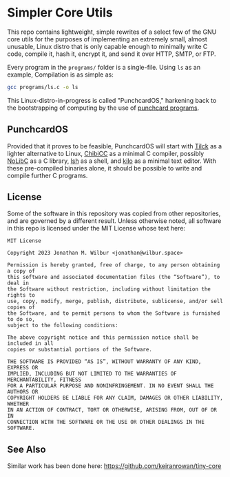 # Simpler Core Utils

This repo contains lightweight, simple rewrites of a select few of the GNU core
utils for the purposes of implementing an extremely small, almost unusable,
Linux distro that is only capable enough to minimally write C code, compile it,
hash it, encrypt it, and send it over HTTP, SMTP, or FTP.

Every program in the `programs/` folder is a single-file. Using `ls` as an
example, Compilation is as simple as:

```bash
gcc programs/ls.c -o ls
```

This Linux-distro-in-progress is called "PunchcardOS," harkening back to the
bootstrapping of computing by the use of
[punchcard programs](https://en.wikipedia.org/wiki/Punched_card).

## PunchcardOS

Provided that it proves to be feasible, PunchcardOS will start with
[Tilck](https://github.com/vvaltchev/tilck) as a lighter alternative to Linux,
[ChibiCC](https://github.com/rui314/chibicc) as a minimal C compiler, possibly
[NoLibC](https://github.com/wtarreau/nolibc) as a C library,
[lsh](https://github.com/brenns10/lsh) as a shell, and
[kilo](https://github.com/antirez/kilo) as a minimal text editor. With these
pre-compiled binaries alone, it should be possible to write and compile
further C programs.

## License

Some of the software in this repository was copied from other repositories, and
are governed by a different result. Unless otherwise noted, all software in
this repo is licensed under the MIT License whose text here:

```
MIT License

Copyright 2023 Jonathan M. Wilbur <jonathan@wilbur.space>

Permission is hereby granted, free of charge, to any person obtaining a copy of
this software and associated documentation files (the “Software”), to deal in
the Software without restriction, including without limitation the rights to
use, copy, modify, merge, publish, distribute, sublicense, and/or sell copies of
the Software, and to permit persons to whom the Software is furnished to do so,
subject to the following conditions:

The above copyright notice and this permission notice shall be included in all
copies or substantial portions of the Software.

THE SOFTWARE IS PROVIDED “AS IS”, WITHOUT WARRANTY OF ANY KIND, EXPRESS OR
IMPLIED, INCLUDING BUT NOT LIMITED TO THE WARRANTIES OF MERCHANTABILITY, FITNESS
FOR A PARTICULAR PURPOSE AND NONINFRINGEMENT. IN NO EVENT SHALL THE AUTHORS OR
COPYRIGHT HOLDERS BE LIABLE FOR ANY CLAIM, DAMAGES OR OTHER LIABILITY, WHETHER
IN AN ACTION OF CONTRACT, TORT OR OTHERWISE, ARISING FROM, OUT OF OR IN
CONNECTION WITH THE SOFTWARE OR THE USE OR OTHER DEALINGS IN THE SOFTWARE.
```

## See Also

Similar work has been done here: https://github.com/keiranrowan/tiny-core

